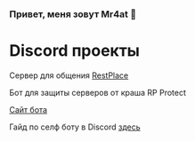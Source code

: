 ### Привет, меня зовут Mr4at 👋

# Discord проекты 

Сервер для общения [RestPlace](https://discord.gg/restplace)

Бот для защиты серверов от краша RP Protect 

[Сайт бота](https://rp-protect.tk/)

Гайд по селф боту в Discord [здесь](https://github.com/MrChat1/self-guide)
